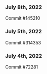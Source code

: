 ### July 8th, 2022

Commit #145210

### July 5th, 2022

Commit #314353


### July 4th, 2022

Commit #72281
